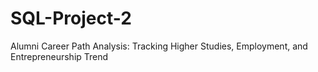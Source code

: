 # SQL-Project-2
Alumni Career Path Analysis: Tracking Higher Studies, Employment, and Entrepreneurship Trend
